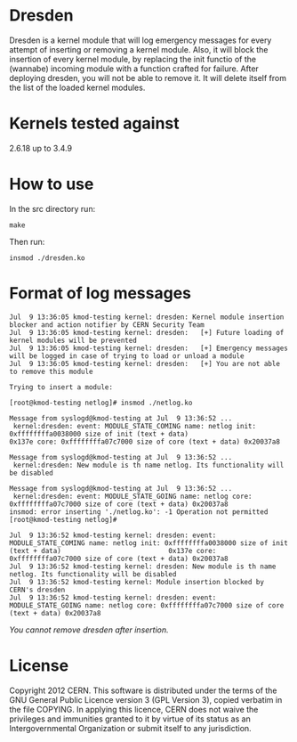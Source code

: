# Dresden

Dresden is a kernel module that will log emergency messages for every attempt of inserting or removing a kernel module.
Also, it will block the insertion of every kernel module, by replacing the init functio of the (wannabe) incoming module
with a function crafted for failure. After deploying dresden, you will not be able to remove it. It will delete itself from
the list of the loaded kernel modules.

# Kernels tested against

2.6.18 up to 3.4.9

# How to use

In the src directory run:

	make

Then run:

	insmod ./dresden.ko

# Format of log messages

````
Jul  9 13:36:05 kmod-testing kernel: dresden: Kernel module insertion blocker and action notifier by CERN Security Team
Jul  9 13:36:05 kmod-testing kernel: dresden:   [+] Future loading of kernel modules will be prevented
Jul  9 13:36:05 kmod-testing kernel: dresden:	[+] Emergency messages will be logged in case of trying to load or unload a module
Jul  9 13:36:05 kmod-testing kernel: dresden:	[+] You are not able to remove this module

Trying to insert a module:

[root@kmod-testing netlog]# insmod ./netlog.ko

Message from syslogd@kmod-testing at Jul  9 13:36:52 ...
 kernel:dresden: event: MODULE_STATE_COMING name: netlog init: 0xffffffffa0038000 size of init (text + data)  											0x137e core: 0xffffffffa07c7000 size of core (text + data) 0x20037a8

Message from syslogd@kmod-testing at Jul  9 13:36:52 ...
 kernel:dresden: New module is th name netlog. Its functionality will be disabled

Message from syslogd@kmod-testing at Jul  9 13:36:52 ...
 kernel:dresden: event: MODULE_STATE_GOING name: netlog core: 0xffffffffa07c7000 size of core (text + data) 0x20037a8
insmod: error inserting './netlog.ko': -1 Operation not permitted
[root@kmod-testing netlog]#

Jul  9 13:36:52 kmod-testing kernel: dresden: event: MODULE_STATE_COMING name: netlog init: 0xffffffffa0038000 size of init (text + data)  							0x137e core: 0xffffffffa07c7000 size of core (text + data) 0x20037a8
Jul  9 13:36:52 kmod-testing kernel: dresden: New module is th name netlog. Its functionality will be disabled
Jul  9 13:36:52 kmod-testing kernel: Module insertion blocked by CERN's dresden
Jul  9 13:36:52 kmod-testing kernel: dresden: event: MODULE_STATE_GOING name: netlog core: 0xffffffffa07c7000 size of core (text + data) 0x20037a8
````

*You cannot remove dresden after insertion.*

# License

Copyright 2012 CERN. This software is distributed under the terms of the GNU General Public
Licence version 3 (GPL Version 3), copied verbatim in the file COPYING. In applying this licence,
CERN does not waive the privileges and immunities granted to it by virtue of its status as an
Intergovernmental Organization or submit itself to any jurisdiction.
